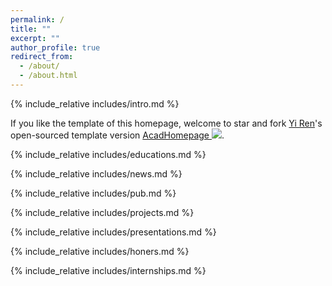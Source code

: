 ```yaml
---
permalink: /
title: ""
excerpt: ""
author_profile: true
redirect_from: 
  - /about/
  - /about.html
---
```


[//]: # ({% if site.google_scholar_stats_use_cdn %})

[//]: # ({% assign gsDataBaseUrl = "https://cdn.jsdelivr.net/gh/" | append: site.repository | append: "@" %})

[//]: # ({% else %})

[//]: # ({% assign gsDataBaseUrl = "https://raw.githubusercontent.com/" | append: site.repository | append: "/" %})

[//]: # ({% endif %})

[//]: # ({% assign url = gsDataBaseUrl | append: "google-scholar-stats/gs_data_shieldsio.json" %})

[//]: # (true，结果为：https://cdn.jsdelivr.net/gh/zychai/zychai.github.io@gs_data_shieldsio.json)

[//]: # (false，结果为 https://raw.githubusercontent.com/zychai/zychai.github.io/google-scholar-stats/gs_data_shieldsio.json)

<span class='anchor' id='about-me'></span>

{% include_relative includes/intro.md %}

If you like the template of this homepage, welcome to star and fork [Yi Ren](https://github.com/RayeRen)'s open-sourced template version [AcadHomepage ![](https://img.shields.io/github/stars/RayeRen/acad-homepage.github.io?style=social)](https://github.com/RayeRen/acad-homepage.github.io).

{% include_relative includes/educations.md %}

{% include_relative includes/news.md %}

{% include_relative includes/pub.md %}

{% include_relative includes/projects.md %}

{% include_relative includes/presentations.md %}

{% include_relative includes/honers.md %}

{% include_relative includes/internships.md %}

